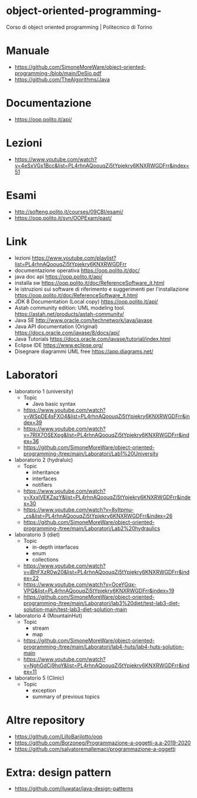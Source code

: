 # object-oriented-programming-
Corso di object oriented programming | Politecnico di Torino

# Manuale
* https://github.com/SimoneMoreWare/object-oriented-programming-/blob/main/DeSio.pdf
* https://github.com/TheAlgorithms/Java
# Documentazione
* https://oop.polito.it/api/
# Lezioni
* https://www.youtube.com/watch?v=4eSxVGx1Bcc&list=PL4rhnAQoouqZi5tYpjekry6KNXRWGDFrr&index=51
# Esami
* http://softeng.polito.it/courses/09CBI/esami/
* https://oop.polito.it/svn/OOPExam/past/
# Link
* lezioni https://www.youtube.com/playlist?list=PL4rhnAQoouqZi5tYpjekry6KNXRWGDFrr
* documentazione operativa https://oop.polito.it/doc/
* java doc api https://oop.polito.it/api/
* installa sw https://oop.polito.it/doc/ReferenceSoftware_it.html
* le istruzioni sui software di riferimento e suggerimenti per l'installazione https://oop.polito.it/doc/ReferenceSoftware_it.html
* JDK 8 Documentation (Local copy) https://oop.polito.it/api/
* Astah community edition: UML modeling tool. https://astah.net/products/astah-community/
* Java SE http://www.oracle.com/technetwork/java/javase
* Java API documentation (Original) https://docs.oracle.com/javase/8/docs/api/
* Java Tutorials https://docs.oracle.com/javase/tutorial/index.html
* Eclipse IDE https://www.eclipse.org/
* Disegnare diagrammi UML free https://app.diagrams.net/
# Laboratori
* laboratorio 1 (university)
  * Topic
    * Java basic syntax
  * https://www.youtube.com/watch?v=WSpDE4sFXO4&list=PL4rhnAQoouqZi5tYpjekry6KNXRWGDFrr&index=39
  * https://www.youtube.com/watch?v=7RlX7OSEXpg&list=PL4rhnAQoouqZi5tYpjekry6KNXRWGDFrr&index=36
  * https://github.com/SimoneMoreWare/object-oriented-programming-/tree/main/Laboratori/Lab1%20University
* laboratorio 2 (hydraluic)
  * Topic
    * inheritance
    * interfaces 
    * notifiers
  * https://www.youtube.com/watch?v=XxxlVEKZazY&list=PL4rhnAQoouqZi5tYpjekry6KNXRWGDFrr&index=30
  * https://www.youtube.com/watch?v=8yItpmu-_cs&list=PL4rhnAQoouqZi5tYpjekry6KNXRWGDFrr&index=26
  * https://github.com/SimoneMoreWare/object-oriented-programming-/tree/main/Laboratori/Lab2%20hydraulics
* laboratorio 3 (diet)
  * Topic 
    * in-depth interfaces
    * enum 
    * collections
  * https://www.youtube.com/watch?v=iBhFXzR0w20&list=PL4rhnAQoouqZi5tYpjekry6KNXRWGDFrr&index=22
  * https://www.youtube.com/watch?v=OceYGqx-VPQ&list=PL4rhnAQoouqZi5tYpjekry6KNXRWGDFrr&index=19
  * https://github.com/SimoneMoreWare/object-oriented-programming-/tree/main/Laboratori/lab3%20diet/test-lab3-diet-solution-main/test-lab3-diet-solution-main
* laboratorio 4 (MountainHut)
   * Topic
     * stream
     * map
   * https://github.com/SimoneMoreWare/object-oriented-programming-/tree/main/Laboratori/lab4-huts/lab4-huts-solution-main
   * https://www.youtube.com/watch?v=NghGdCj9hoY&list=PL4rhnAQoouqZi5tYpjekry6KNXRWGDFrr&index=11
* laboratorio 5 (Clinic)
  * Topic
    * exception
    * summary of previous topics
# Altre repository
* https://github.com/LilloBarilotto/oop
* https://github.com/Borzoneg/Programmazione-a-oggetti-a.a-2019-2020
* https://github.com/salvatoremallemaci/programmazione-a-oggetti
# Extra: design pattern
* https://github.com/iluwatar/java-design-patterns

